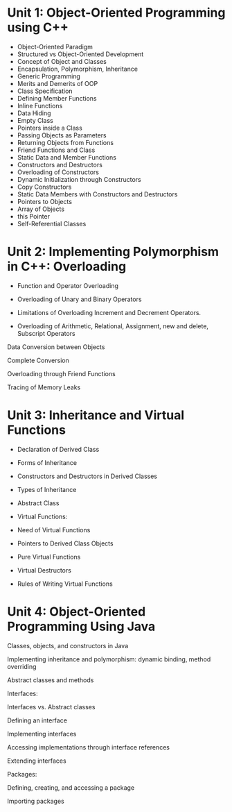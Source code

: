# Unit 1: Object-Oriented Programming using C++

- Object-Oriented Paradigm
- Structured vs Object-Oriented Development
- Concept of Object and Classes
- Encapsulation, Polymorphism, Inheritance
- Generic Programming
- Merits and Demerits of OOP
- Class Specification
- Defining Member Functions
- Inline Functions
- Data Hiding
- Empty Class
- Pointers inside a Class
- Passing Objects as Parameters
- Returning Objects from Functions
- Friend Functions and Class
- Static Data and Member Functions
- Constructors and Destructors
- Overloading of Constructors
- Dynamic Initialization through Constructors
- Copy Constructors
- Static Data Members with Constructors and Destructors
- Pointers to Objects
- Array of Objects
- this Pointer
- Self-Referential Classes

# Unit 2: Implementing Polymorphism in C++: Overloading

- Function and Operator Overloading

- Overloading of Unary and Binary Operators

- Limitations of Overloading Increment and Decrement Operators.

- Overloading of Arithmetic, Relational, Assignment, new and delete, Subscript Operators

Data Conversion between Objects

Complete Conversion

Overloading through Friend Functions

Tracing of Memory Leaks



# Unit 3: Inheritance and Virtual Functions

- Declaration of Derived Class

- Forms of Inheritance

- Constructors and Destructors in Derived Classes

- Types of Inheritance

- Abstract Class

- Virtual Functions:

- Need of Virtual Functions

- Pointers to Derived Class Objects

- Pure Virtual Functions

- Virtual Destructors

- Rules of Writing Virtual Functions

# Unit 4: Object-Oriented Programming Using Java

Classes, objects, and constructors in Java

Implementing inheritance and polymorphism: dynamic binding, method overriding

Abstract classes and methods

Interfaces:

Interfaces vs. Abstract classes

Defining an interface

Implementing interfaces

Accessing implementations through interface references

Extending interfaces

Packages:

Defining, creating, and accessing a package

Importing packages